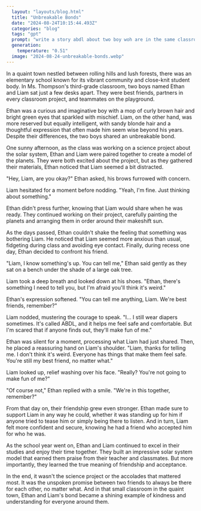 ```yaml
---
  layout: "layouts/blog.html"
  title: "Unbreakable Bonds"
  date: "2024-08-24T10:15:44.493Z"
  categories: "blog"
  tags: "gpt"
  prompt: "write a story abdl about two boy woh are in the same classroom"
  generation: 
    temperature: "0.51"
  image: "2024-08-24-unbreakable-bonds.webp"
---
```

In a quaint town nestled between rolling hills and lush forests, there was an elementary school known for its vibrant community and close-knit student body. In Ms. Thompson's third-grade classroom, two boys named Ethan and Liam sat just a few desks apart. They were best friends, partners in every classroom project, and teammates on the playground.

Ethan was a curious and imaginative boy with a mop of curly brown hair and bright green eyes that sparkled with mischief. Liam, on the other hand, was more reserved but equally intelligent, with sandy blonde hair and a thoughtful expression that often made him seem wise beyond his years. Despite their differences, the two boys shared an unbreakable bond.

One sunny afternoon, as the class was working on a science project about the solar system, Ethan and Liam were paired together to create a model of the planets. They were both excited about the project, but as they gathered their materials, Ethan noticed that Liam seemed a bit distracted.

"Hey, Liam, are you okay?" Ethan asked, his brows furrowed with concern.

Liam hesitated for a moment before nodding. "Yeah, I'm fine. Just thinking about something."

Ethan didn't press further, knowing that Liam would share when he was ready. They continued working on their project, carefully painting the planets and arranging them in order around their makeshift sun.

As the days passed, Ethan couldn't shake the feeling that something was bothering Liam. He noticed that Liam seemed more anxious than usual, fidgeting during class and avoiding eye contact. Finally, during recess one day, Ethan decided to confront his friend.

"Liam, I know something's up. You can tell me," Ethan said gently as they sat on a bench under the shade of a large oak tree.

Liam took a deep breath and looked down at his shoes. "Ethan, there's something I need to tell you, but I'm afraid you'll think it's weird."

Ethan's expression softened. "You can tell me anything, Liam. We're best friends, remember?"

Liam nodded, mustering the courage to speak. "I... I still wear diapers sometimes. It's called ABDL, and it helps me feel safe and comfortable. But I'm scared that if anyone finds out, they'll make fun of me."

Ethan was silent for a moment, processing what Liam had just shared. Then, he placed a reassuring hand on Liam's shoulder. "Liam, thanks for telling me. I don't think it's weird. Everyone has things that make them feel safe. You're still my best friend, no matter what."

Liam looked up, relief washing over his face. "Really? You're not going to make fun of me?"

"Of course not," Ethan replied with a smile. "We're in this together, remember?"

From that day on, their friendship grew even stronger. Ethan made sure to support Liam in any way he could, whether it was standing up for him if anyone tried to tease him or simply being there to listen. And in turn, Liam felt more confident and secure, knowing he had a friend who accepted him for who he was.

As the school year went on, Ethan and Liam continued to excel in their studies and enjoy their time together. They built an impressive solar system model that earned them praise from their teacher and classmates. But more importantly, they learned the true meaning of friendship and acceptance.

In the end, it wasn't the science project or the accolades that mattered most. It was the unspoken promise between two friends to always be there for each other, no matter what. And in that small classroom in the quaint town, Ethan and Liam's bond became a shining example of kindness and understanding for everyone around them.
